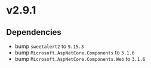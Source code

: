 ﻿# v2.9.1

## Dependencies

- bump `sweetalert2` to `9.15.3`
- bump `Microsoft.AspNetCore.Components` to `3.1.6`
- bump `Microsoft.AspNetCore.Components.Web` to `3.1.6`
